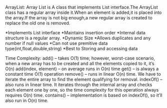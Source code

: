 ArrayList:
Array List is A class that implements List interface.The ArrayList class has a regular array inside it.When an element is added,it is placed into the array.If the array is not big enough,a new regular array is created to replace the old one is removed.

*Implements List interface
*Maintains insertion order
*Internal data structure is a regular array.
*Dynamic Size
*Allows duplicates and any number if null values
*Can not use premitive data type(int,float,double,string)
*Best to Storing and accessing data

Time Complexity:
add() – takes O(1) time; however, worst-case scenario, when a new array has to be created and all the elements copied to it, it’s O(n)
add(index, element) – on average runs in O(n) time
get() – is always a constant time O(1) operation
remove() – runs in linear O(n) time. We have to iterate the entire array to find the element qualifying for removal.
indexOf() – also runs in linear time. It iterates through the internal array and checks each element one by one, so the time complexity for this operation always requires O(n) time.
contains() – implementation is based on indexOf(), so it’ll also run in O(n) time.
